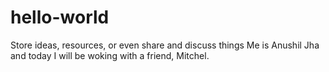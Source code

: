 # hello-world
Store ideas, resources, or even share and discuss things
Me is Anushil Jha and today I will be woking with a friend, Mitchel.
